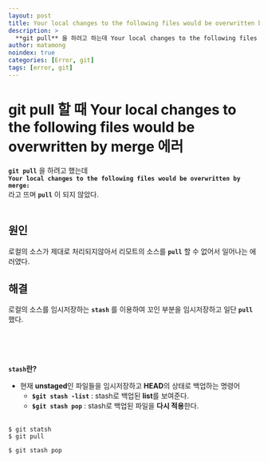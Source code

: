 ```yaml
---
layout: post
title: Your local changes to the following files would be overwritten by merge
description: >
  **git pull** 을 하려고 하는데 Your local changes to the following files would be overwritten by merge 라는 경고문이 나와서 해결해 보았다.
author: matamong
noindex: true
categories: [Error, git]
tags: [error, git]
---
```


# **git pull 할 때 Your local changes to the following files would be overwritten by merge 에러**

**`git pull`** 을 하려고 했는데 <br>
**`Your local changes to the following files would be overwritten by merge:`** <br>
라고 뜨며 **`pull`** 이 되지 않았다. <br><br>

## **원인**
로컬의 소스가 제대로 처리되지않아서 리모트의 소스를 **`pull`** 할 수 없어서 일어나는 에러였다. <br>


## **해결**
로컬의 소스를 임시저장하는 **`stash`** 를 이용하여 꼬인 부분을 임시저장하고 일단 **`pull`** 했다.
<br><br>

<br><br>

**`stash`란?**
- 현재 **unstaged**인 파일들을 임시저장하고 **HEAD**의 상태로 백업하는 명령어
     - **`$git stash -list`** : stash로 백업된 **list**를 보여준다.
     - **`$git stash pop`**  : stash로 백업된 파일을 **다시 적용**한다.
<br><br>

```git
$ git statsh
$ git pull

$ git stash pop
```